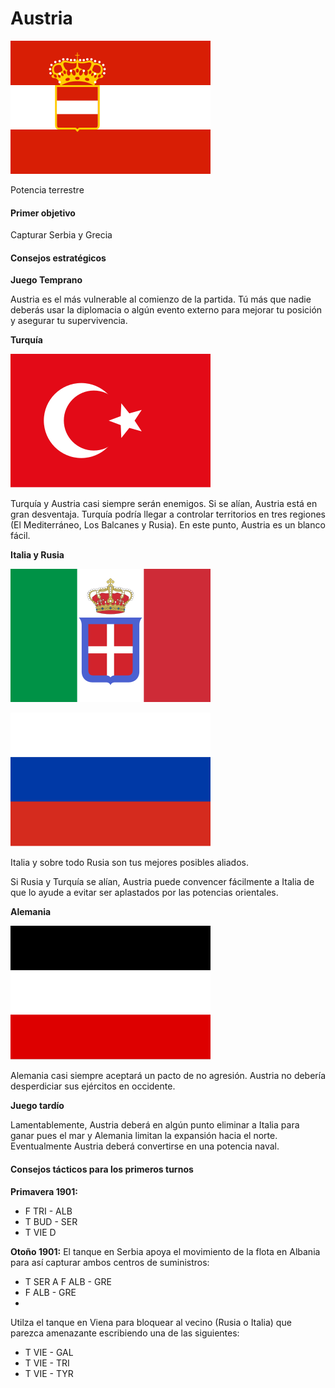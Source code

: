 # Austria
            
![austro-hungarian empire flag](austria-flag.png)

Potencia terrestre

#### Primer objetivo

Capturar Serbia y Grecia

#### Consejos estratégicos

**Juego Temprano**

Austria es el más vulnerable al comienzo de la partida. Tú más que nadie deberás usar la diplomacia o algún evento externo para mejorar tu posición y asegurar tu supervivencia.

**Turquía**

![turkish flag](turkey-flag.webp)

Turquía y Austria casi siempre serán enemigos. Si se alían, Austria está en gran desventaja. Turquía podría llegar a controlar territorios en tres regiones (El Mediterráneo, Los Balcanes y Rusia). En este punto, Austria es un blanco fácil.

**Italia y Rusia**

![italian flag](italy-flag.png)

![russian flag](russia-flag.webp)

Italia y sobre todo Rusia son tus mejores posibles aliados.

Si Rusia y Turquía se alían, Austria puede convencer fácilmente a Italia de que lo ayude a evitar ser aplastados por las potencias orientales.

**Alemania**

![german flag](germany-flag.webp)

Alemania casi siempre aceptará un pacto de no agresión. Austria no debería desperdiciar sus ejércitos en occidente.

**Juego tardío**

Lamentablemente, Austria deberá en algún punto eliminar a Italia para ganar pues el mar y Alemania limitan la expansión hacia el norte. Eventualmente Austria deberá convertirse en una potencia naval.

#### Consejos tácticos para los primeros turnos

**Primavera 1901:**
* F TRI - ALB
* T BUD - SER 
* T VIE D

**Otoño 1901:**  El tanque en Serbia apoya el movimiento de la flota en Albania para así capturar ambos centros de suministros:
* T SER A F ALB - GRE
* F ALB - GRE
*
Utilza el tanque en Viena para bloquear al vecino (Rusia o Italia) que parezca amenazante escribiendo una de las siguientes:
* T VIE - GAL 
* T VIE - TRI 
* T VIE - TYR